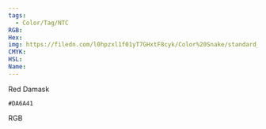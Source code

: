 ```yaml
---
tags:
  - Color/Tag/NTC
RGB:
Hex:
img: https://filedn.com/l0hpzxl1f01yT7GHxtF8cyk/Color%20Snake/standard_csv_to_svg//DA6A41.svg
CMYK:
HSL:
Name:
---
```

Red Damask
```palette
#DA6A41
```
RGB
